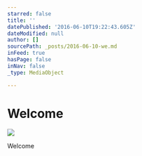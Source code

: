 ```yaml
---
starred: false
title: ''
datePublished: '2016-06-10T19:22:43.605Z'
dateModified: null
author: []
sourcePath: _posts/2016-06-10-we.md
inFeed: true
hasPage: false
inNav: false
_type: MediaObject

---
```

# Welcome
![](https://the-grid-user-content.s3-us-west-2.amazonaws.com/896921e5-5190-4ac0-b54a-b546248a45c0.jpg)

Welcome